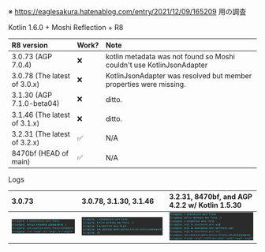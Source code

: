 ※ https://eaglesakura.hatenablog.com/entry/2021/12/09/165209 用の調査

Kotlin 1.6.0 + Moshi Reflection + R8 

R8 version | Work? | Note
:-----|:-----|:----
3.0.73 (AGP 7.0.4) | :x: | kotlin metadata was not found so Moshi couldn't use KotlinJsonAdapter
3.0.78 (The latest of 3.0.x) | :x: | KotlinJsonAdapter was resolved but member properties were missing.
3.1.30 (AGP 7.1.0-beta04) | :x: | ditto.
3.1.46 (The latest of 3.1.x) | :x: | ditto.
3.2.31 (The latest of 3.2.x) | :white_check_mark: | N/A
8470bf (HEAD of main) | :white_check_mark: | N/A

Logs

3.0.73 | 3.0.78, 3.1.30, 3.1.46 | 3.2.31, 8470bf, and AGP 4.2.2 w/ Kotlin 1.5.30
:---|:----|:---
![wont_work_1](assets/class-json-adapter.png)|![wont_work_2](assets/missing-member-properties.png)|![will_work](assets/expected.png)
